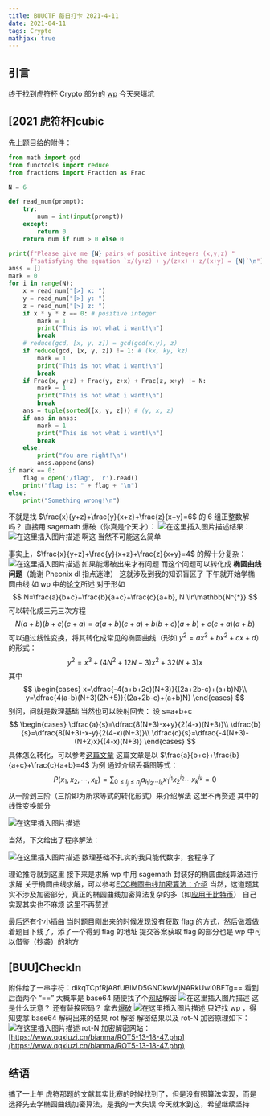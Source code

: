 ```yaml
---
title: BUUCTF 每日打卡 2021-4-11
date: 2021-04-11
tags: Crypto
mathjax: true
---
```


## 引言

终于找到虎符杯 Crypto 部分的 [wp](https://zhuanlan.zhihu.com/p/362664495)
今天来填坑



## [2021 虎符杯]cubic

先上题目给的附件：
```python
from math import gcd
from functools import reduce
from fractions import Fraction as Frac

N = 6

def read_num(prompt):
    try:
        num = int(input(prompt))
    except:
        return 0
    return num if num > 0 else 0

print(f"Please give me {N} pairs of positive integers (x,y,z) "
      f"satisfying the equation `x/(y+z) + y/(z+x) + z/(x+y) = {N}`\n")
anss = []
mark = 0
for i in range(N):
    x = read_num("[>] x: ")
    y = read_num("[>] y: ")
    z = read_num("[>] z: ")
    if x * y * z == 0: # positive integer
        mark = 1
        print("This is not what i want!\n")
        break
    # reduce(gcd, [x, y, z]) = gcd(gcd(x,y), z)
    if reduce(gcd, [x, y, z]) != 1: # (kx, ky, kz)
        mark = 1
        print("This is not what i want!\n")
        break
    if Frac(x, y+z) + Frac(y, z+x) + Frac(z, x+y) != N:
        mark = 1
        print("This is not what i want!\n")
        break
    ans = tuple(sorted([x, y, z])) # (y, x, z)
    if ans in anss:
        mark = 1
        print("This is not what i want!\n")
        break
    else:
        print("You are right!\n")
        anss.append(ans)
if mark == 0:
    flag = open('/flag', 'r').read()
    print("flag is: " + flag + "\n")
else:
    print("Something wrong!\n")
```
不就是找 $\frac{x}{y+z}+\frac{y}{x+z}+\frac{z}{x+y}=6$ 的 6 组正整数解吗？
直接用 sagemath 爆破（你真是个天才）：
![在这里插入图片描述](https://img-blog.csdnimg.cn/20210411092546679.png)结果：
![在这里插入图片描述](https://img-blog.csdnimg.cn/2021041109261016.png)
啊这
当然不可能这么简单

事实上，$\frac{x}{y+z}+\frac{y}{x+z}+\frac{z}{x+y}=4$ 的解十分复杂：
![在这里插入图片描述](https://img-blog.csdnimg.cn/20210411094210447.png?x-oss-process=image/watermark,type_ZmFuZ3poZW5naGVpdGk,shadow_10,text_aHR0cHM6Ly9ibG9nLmNzZG4ubmV0L3dlaXhpbl81MjQ0NjA5NQ==,size_16,color_FFFFFF,t_70)
如果能爆破出来才有问题
而这个问题可以转化成 **椭圆曲线问题**（跪谢 Pheonix dl 指点迷津）
这就涉及到我的知识盲区了
下午就开始学椭圆曲线
如 wp 中的[论文](https://ami.uni-eszterhazy.hu/uploads/papers/finalpdf/AMI_43_from29to41.pdf)所述
对于形如
$$
N=\frac{a}{b+c}+\frac{b}{a+c}+\frac{c}{a+b}, N \in\mathbb{N^{*}}
$$
可以转化成三元三次方程
$$
N(a+b)(b+c)(c+a)=a(a+b)(c+a)+b(b+c)(a+b)+c(c+a)(a+b)
$$
可以通过线性变换，将其转化成常见的椭圆曲线（形如 $y ^{2} = ax ^{3}+bx ^{2}+cx+d$）的形式：
$$
y ^{2} = x ^{3}+(4N ^{2} + 12N - 3)x ^{2}+32(N+3)x
$$
其中
$$
\begin{cases}
x=\dfrac{-4(a+b+2c)(N+3)}{(2a+2b-c)+(a+b)N}\\
y=\dfrac{4(a-b)(N+3)(2N+5)}{(2a+2b-c)+(a+b)N}
\end{cases}
$$
别问，问就是数理基础
当然也可以映射回去：
设 s=a+b+c
$$
\begin{cases}
\dfrac{a}{s}=\dfrac{8(N+3)-x+y}{2(4-x)(N+3)}\\
\dfrac{b}{s}=\dfrac{8(N+3)-x-y}{2(4-x)(N+3)}\\
\dfrac{c}{s}=\dfrac{-4(N+3)-(N+2)x}{(4-x)(N+3)}
\end{cases}
$$
具体怎么转化，可以参考[这篇文章](https://mlzeng.com/an-interesting-equation.html)
这篇文章是以 $\frac{a}{b+c}+\frac{b}{a+c}+\frac{c}{a+b}=4$ 为例
通过介绍丢番图等式：
$$
P(x_{1},x_{2},\cdots,x_{k})=\sum _{ {0\leq i_{j}\leq n_{j} } }a_{ {i_{1}i_{2}\cdots i_{k} } }x_{1}^{ {i_{1} } }x_{2}^{ {i_{2}} }\cdots x_{k}^{ {i_{k} } }=0
$$
从一阶到三阶（三阶即为所求等式的转化形式）来介绍解法
这里不再赘述
其中的线性变换部分

![在这里插入图片描述](https://img-blog.csdnimg.cn/20210411105005936.png?x-oss-process=image/watermark,type_ZmFuZ3poZW5naGVpdGk,shadow_10,text_aHR0cHM6Ly9ibG9nLmNzZG4ubmV0L3dlaXhpbl81MjQ0NjA5NQ==,size_16,color_FFFFFF,t_70)

当然，下文给出了程序解法：

![在这里插入图片描述](https://img-blog.csdnimg.cn/2021041110511519.png)
数理基础不扎实的我只能代数字，套程序了

理论推导就到这里
接下来是求解
wp 中用 sagemath 封装好的椭圆曲线算法进行求解
关于椭圆曲线求解，可以参考[ECC椭圆曲线加密算法：介绍](https://zhuanlan.zhihu.com/p/36326221)
当然，这道题其实不涉及加密部分，真正的椭圆曲线加密算法复杂的多（如[应用于比特币](https://www.bilibili.com/video/BV1TE411q7mW?from=search&seid=14741657793119036139)）
自己实现其实也不麻烦
这里不再赘述

最后还有个小插曲
当时题目刚出来的时候发现没有获取 flag 的方式，然后做着做着题目下线了，添了一个得到 flag 的地址
提交答案获取 flag 的部分也是 wp 中可以借鉴（抄袭）的地方



## [BUU]CheckIn

附件给了一串字符：dikqTCpfRjA8fUBIMD5GNDkwMjNARkUwI0BFTg==
看到后面两个 “==” 大概率是 base64
随便找了个[网站](https://tool.oschina.net/encrypt?type=3)解密
![在这里插入图片描述](https://img-blog.csdnimg.cn/2021041111470534.png?x-oss-process=image/watermark,type_ZmFuZ3poZW5naGVpdGk,shadow_10,text_aHR0cHM6Ly9ibG9nLmNzZG4ubmV0L3dlaXhpbl81MjQ0NjA5NQ==,size_16,color_FFFFFF,t_70)
这是什么玩意？
还有替换密码？
拿去[爆破](https://quipqiup.com/)
![在这里插入图片描述](https://img-blog.csdnimg.cn/20210411114904733.png?x-oss-process=image/watermark,type_ZmFuZ3poZW5naGVpdGk,shadow_10,text_aHR0cHM6Ly9ibG9nLmNzZG4ubmV0L3dlaXhpbl81MjQ0NjA5NQ==,size_16,color_FFFFFF,t_70)
只好找 wp ，得知要拿 base64 解码出来的结果 rot 解密
解密结果以及 rot-N 加密原理如下：
![在这里插入图片描述](https://img-blog.csdnimg.cn/20210411115037868.png?x-oss-process=image/watermark,type_ZmFuZ3poZW5naGVpdGk,shadow_10,text_aHR0cHM6Ly9ibG9nLmNzZG4ubmV0L3dlaXhpbl81MjQ0NjA5NQ==,size_16,color_FFFFFF,t_70)
rot-N 加密解密网站：[https://www.qqxiuzi.cn/bianma/ROT5-13-18-47.php](https://www.qqxiuzi.cn/bianma/ROT5-13-18-47.php)



## 结语

搞了一上午
虎符那题的文献其实比赛的时候找到了，但是没有照算法实现，而是选择先去学椭圆曲线加密算法，是我的一大失误
今天就水到这，希望继续坚持
